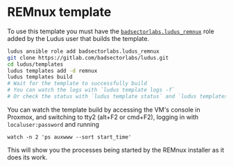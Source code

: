 # REMnux template

To use this template you must have the [`badsectorlabs.ludus_remnux`](https://github.com/badsectorlabs/ludus_remnux) role added by the Ludus user that builds the template.

```bash
ludus ansible role add badsectorlabs.ludus_remnux
git clone https://gitlab.com/badsectorlabs/ludus.git
cd ludus/templates
ludus templates add -d remnux
ludus templates build
# Wait for the template to successfully build
# You can watch the logs with `ludus template logs -f`
# Or check the status with `ludus template status` and `ludus templates list`
```

You can watch the template build by accessing the VM's console in Proxmox, and switching to tty2 (alt+F2 or cmd+F2), logging in with `localuser:password` and running

```
watch -n 2 'ps auxwww --sort start_time'
```

This will show you the processes being started by the REMnux installer as it does its work.
